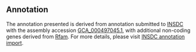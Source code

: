 

Annotation
----------

The annotation presented is derived from annotation submitted to
[INSDC](http://www.insdc.org) with the assembly accession
[GCA\_000497045.1](http://www.ebi.ac.uk/ena/data/view/GCA_000497045.1),
with additional non-coding genes derived from
[Rfam](http://rfam.xfam.org/). For more details, please visit [INSDC
annotation
import](http://ensemblgenomes.org/info/data/insdc_annotation).
